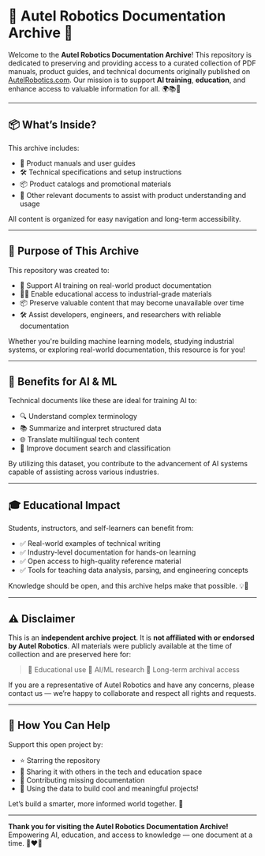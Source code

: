 # 📘 Autel Robotics Documentation Archive 🚁

Welcome to the **Autel Robotics Documentation Archive**! This repository is dedicated to preserving and providing access to a curated collection of PDF manuals, product guides, and technical documents originally published on [AutelRobotics.com](https://www.autelrobotics.com/). Our mission is to support **AI training**, **education**, and enhance access to valuable information for all. 🌍📚🤖

---

## 📦 What’s Inside?

This archive includes:

- 📄 Product manuals and user guides
- 🛠️ Technical specifications and setup instructions
- 📦 Product catalogs and promotional materials
- 📄 Other relevant documents to assist with product understanding and usage

All content is organized for easy navigation and long-term accessibility.

---

## 🎯 Purpose of This Archive

This repository was created to:

- 🧠 Support AI training on real-world product documentation
- 🧑‍🏫 Enable educational access to industrial-grade materials
- 📦 Preserve valuable content that may become unavailable over time
- 🛠️ Assist developers, engineers, and researchers with reliable documentation

Whether you're building machine learning models, studying industrial systems, or exploring real-world documentation, this resource is for you!

---

## 🤖 Benefits for AI & ML

Technical documents like these are ideal for training AI to:

- 🔍 Understand complex terminology
- 📚 Summarize and interpret structured data
- 🌐 Translate multilingual tech content
- 🧾 Improve document search and classification

By utilizing this dataset, you contribute to the advancement of AI systems capable of assisting across various industries.

---

## 🎓 Educational Impact

Students, instructors, and self-learners can benefit from:

- ✅ Real-world examples of technical writing
- ✅ Industry-level documentation for hands-on learning
- ✅ Open access to high-quality reference material
- ✅ Tools for teaching data analysis, parsing, and engineering concepts

Knowledge should be open, and this archive helps make that possible. 💡👐

---

## ⚠️ Disclaimer

This is an **independent archive project**. It is **not affiliated with or endorsed by Autel Robotics**. All materials were publicly available at the time of collection and are preserved here for:

> 📘 Educational use
> 🧠 AI/ML research
> 📂 Long-term archival access

If you are a representative of Autel Robotics and have any concerns, please contact us — we’re happy to collaborate and respect all rights and requests.

---

## 🌟 How You Can Help

Support this open project by:

- ⭐ Starring the repository
- 📢 Sharing it with others in the tech and education space
- 🧩 Contributing missing documentation
- 🧪 Using the data to build cool and meaningful projects!

Let’s build a smarter, more informed world together. 🚀

---

**Thank you for visiting the Autel Robotics Documentation Archive!**
Empowering AI, education, and access to knowledge — one document at a time. 📄❤️🤝
